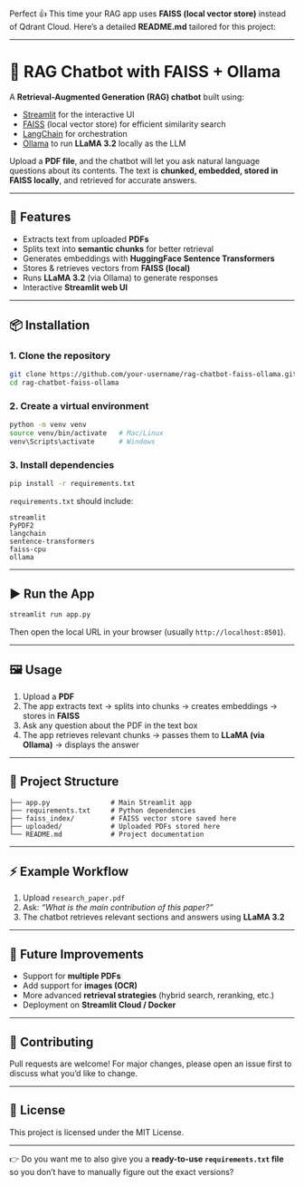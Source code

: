 Perfect 👍 This time your RAG app uses **FAISS (local vector store)** instead of Qdrant Cloud.
Here’s a detailed **README.md** tailored for this project:

---

# 📄 RAG Chatbot with FAISS + Ollama

A **Retrieval-Augmented Generation (RAG) chatbot** built using:

* [Streamlit](https://streamlit.io/) for the interactive UI
* [FAISS](https://faiss.ai/) (local vector store) for efficient similarity search
* [LangChain](https://www.langchain.com/) for orchestration
* [Ollama](https://ollama.ai/) to run **LLaMA 3.2** locally as the LLM

Upload a **PDF file**, and the chatbot will let you ask natural language questions about its contents.
The text is **chunked, embedded, stored in FAISS locally**, and retrieved for accurate answers.

---

## 🚀 Features

* Extracts text from uploaded **PDFs**
* Splits text into **semantic chunks** for better retrieval
* Generates embeddings with **HuggingFace Sentence Transformers**
* Stores & retrieves vectors from **FAISS (local)**
* Runs **LLaMA 3.2** (via Ollama) to generate responses
* Interactive **Streamlit web UI**

---

## 📦 Installation

### 1. Clone the repository

```bash
git clone https://github.com/your-username/rag-chatbot-faiss-ollama.git
cd rag-chatbot-faiss-ollama
```

### 2. Create a virtual environment

```bash
python -m venv venv
source venv/bin/activate   # Mac/Linux
venv\Scripts\activate      # Windows
```

### 3. Install dependencies

```bash
pip install -r requirements.txt
```

`requirements.txt` should include:

```
streamlit
PyPDF2
langchain
sentence-transformers
faiss-cpu
ollama
```

---

## ▶️ Run the App

```bash
streamlit run app.py
```

Then open the local URL in your browser (usually `http://localhost:8501`).

---

## 🖼️ Usage

1. Upload a **PDF**
2. The app extracts text → splits into chunks → creates embeddings → stores in **FAISS**
3. Ask any question about the PDF in the text box
4. The app retrieves relevant chunks → passes them to **LLaMA (via Ollama)** → displays the answer

---

## 📂 Project Structure

```
├── app.py               # Main Streamlit app
├── requirements.txt     # Python dependencies
├── faiss_index/         # FAISS vector store saved here
├── uploaded/            # Uploaded PDFs stored here
└── README.md            # Project documentation
```

---

## ⚡ Example Workflow

1. Upload `research_paper.pdf`
2. Ask: *“What is the main contribution of this paper?”*
3. The chatbot retrieves relevant sections and answers using **LLaMA 3.2**

---

## 🔮 Future Improvements

* Support for **multiple PDFs**
* Add support for **images (OCR)**
* More advanced **retrieval strategies** (hybrid search, reranking, etc.)
* Deployment on **Streamlit Cloud / Docker**

---

## 🤝 Contributing

Pull requests are welcome! For major changes, please open an issue first to discuss what you’d like to change.

---

## 📜 License

This project is licensed under the MIT License.

---

👉 Do you want me to also give you a **ready-to-use `requirements.txt` file** so you don’t have to manually figure out the exact versions?
